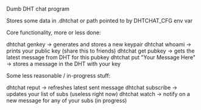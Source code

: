 Dumb DHT chat program

Stores some data in .dhtchat or path pointed to by DHTCHAT_CFG env var


Core functionality, more or less done:

dhtchat genkey -> generates and stores a new keypair
dhtchat whoami -> prints your public key (share this to friends)
dhtchat get pubkey -> gets the latest message from DHT for this pubkey
dhtchat put "Your Message Here" -> stores a message in the DHT with your key


Some less reasonable / in-progress stuff:

dhtchat reput -> refreshes latest sent message
dhtchat subscribe <pubkey> <handle> -> updates your list of subs (useless right now)
dhtchat watch -> notify on a new message for any of your subs (in progress)
